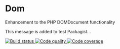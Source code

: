 # Dom
Enhancement to the PHP DOMDocument functionality

This message is added to test Packagist...

<a href="https://circleci.com/gh/phpgt/dom" target="_blank">
    <img src="https://img.shields.io/circleci/project/phpgt/dom.svg?style=flat-square" alt="Build status" />
</a>

<a href="https://scrutinizer-ci.com/g/phpgt/dom" target="_blank">
    <img src="https://img.shields.io/scrutinizer/g/phpgt/dom.svg?style=flat-square" alt="Code quality" />
</a>

<a href="https://scrutinizer-ci.com/g/phpgt/dom" target="_blank">
    <img src="https://img.shields.io/scrutinizer/coverage/g/phpgt/dom.svg?style=flat-square" alt="Code coverage" />
</a>